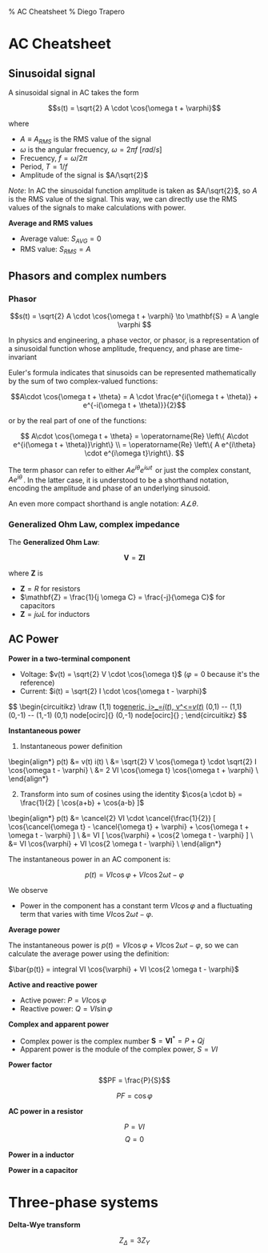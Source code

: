 % AC Cheatsheet
% Diego Trapero

# AC Cheatsheet

## Sinusoidal signal

A sinusoidal signal in AC takes the form

$$s(t) = \sqrt{2} A \cdot \cos{\omega t + \varphi}$$

where

* $A \equiv A_{RMS}$ is the RMS value of the signal
* $\omega$ is the angular frecuency, $\omega = 2 \pi f$ $[rad/s]$
* Frecuency,  $f = \omega / 2\pi$
* Period, $T = 1/f$
* Amplitude of the signal is $A/\sqrt{2}$

*Note*: In AC the sinusoidal function amplitude is taken as $A/\sqrt{2}$, so $A$ is the RMS value of the signal. This way, we can directly use the RMS values of the signals to make calculations with power.

**Average and RMS values**

* Average value: $S_{AVG} = 0$
* RMS value: $S_{RMS} = A$

## Phasors and complex numbers

### Phasor

$$s(t) = \sqrt{2} A \cdot \cos{\omega t + \varphi} \to \mathbf{S} = A \angle \varphi $$

In physics and engineering, a phase vector, or phasor, is a representation of a sinusoidal function whose amplitude, frequency, and phase are time-invariant

Euler's formula indicates that sinusoids can be represented mathematically by the sum of two complex-valued functions:

$$A\cdot \cos{\omega t + \theta} = A \cdot \frac{e^{i(\omega t + \theta)} + e^{-i(\omega t + \theta)}}{2}$$

or by the real part of one of the functions:

$$
A\cdot \cos{\omega t + \theta} = \operatorname{Re} \left\{ A\cdot e^{i(\omega t + \theta)}\right\} \\
= \operatorname{Re} \left\{ A e^{i\theta} \cdot e^{i\omega t}\right\}.
$$

The term phasor can refer to either $A e^{i\theta} e^{i\omega t}\,$ or just the complex constant, $A e^{i\theta}\,$. In the latter case, it is understood to be a shorthand notation, encoding the amplitude and phase of an underlying sinusoid.

An even more compact shorthand is angle notation: $A \angle \theta.\,$

### Generalized Ohm Law, complex impedance

The **Generalized Ohm Law**:

$$ \mathbf{V} = \mathbf{Z} \mathbf{I} $$

where $\mathbf{Z}$ is

* $\mathbf{Z} = R$ for resistors
* $\mathbf{Z} = \frac{1}{j \omega C} = \frac{-j}{\omega C}$ for capacitors
* $\mathbf{Z} = j \omega L$ for inductors

## AC Power

**Power in a two-terminal component**

* Voltage: $v(t) = \sqrt{2} V \cdot \cos{\omega t}$ ($\varphi = 0$ because it's the reference)
* Current: $i(t) = \sqrt{2} I \cdot \cos{\omega t - \varphi}$

$$
\begin{circuitikz}
	\draw
	(1,1) to[generic, i>_=$i(t)$, v^<=$v(t)$](1,-1)
	(0,1) -- (1,1)
	(0,-1) -- (1,-1)
	(0,1) node[ocirc]{}
	(0,-1) node[ocirc]{}
	;
\end{circuitikz}
$$

**Instantaneous power**

1. Instantaneous power definition

\begin{align*}
p(t) &= v(t) i(t) \\
	 &= \sqrt{2} V \cos{\omega t} \cdot \sqrt{2} I \cos{\omega t - \varphi} \\
	 &= 2 VI \cos{\omega t} \cos{\omega t + \varphi} \\
\end{align*}

2. Transform into sum of cosines using the identity $\cos{a \cdot b} = \frac{1}{2} [ \cos{a+b} + \cos{a-b} ]$

\begin{align*}
p(t) &= \cancel{2} VI \cdot \cancel{\frac{1}{2}} [ \cos{\cancel{\omega t} - \cancel{\omega t} + \varphi} + \cos{\omega t + \omega t - \varphi} ] \\
	 &= VI [ \cos{\varphi} + \cos{2 \omega t - \varphi} ] \\
	 &= VI \cos{\varphi} + VI \cos{2 \omega t - \varphi} \\
\end{align*}

The instantaneous power in an AC component is:

$$ p(t) = VI \cos{\varphi} + VI \cos{2 \omega t - \varphi} $$

We observe

* Power in the component has a constant term $VI \cos{\varphi}$ and a fluctuating term that varies with time $VI \cos{2 \omega t - \varphi}$.

**Average power**

The instantaneous power is $p(t) = VI \cos{\varphi} + VI \cos{2 \omega t - \varphi}$, so we can calculate the average power using the definition:

$\bar{p(t)} = integral VI \cos{\varphi} + VI \cos{2 \omega t - \varphi}$


**Active and reactive power**

* Active power: $P = VI \cos{\varphi}$
* Reactive power: $Q = VI \sin{\varphi}$

**Complex and apparent power**

* Complex power is the complex number $\mathbf{S} = \mathbf{V} \mathbf{I}^* = P + Qj$
* Apparent power is the module of the complex power, $S = VI$

**Power factor**

$$PF = \frac{P}{S}$$

$$PF = \cos{\varphi}$$

**AC power in a resistor**

$$P = VI$$
$$Q = 0$$

**Power in a inductor**

**Power in a capacitor**

# Three-phase systems

**Delta-Wye transform**

$$Z_{\Delta} = 3 Z_{Y}$$